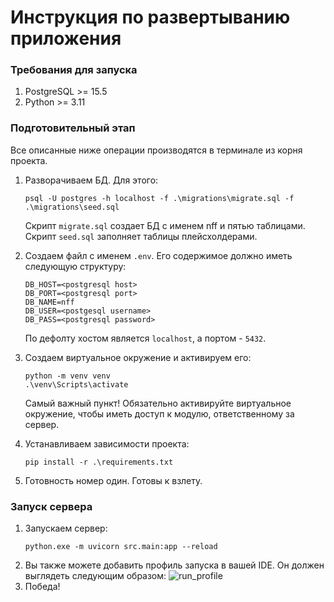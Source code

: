 # Инструкция по развертыванию приложения

### Требования для запуска
1. PostgreSQL >= 15.5
2. Python >= 3.11

### Подготовительный этап
Все описанные ниже операции производятся в терминале из корня проекта.

1. Разворачиваем БД. Для этого:
   ```
   psql -U postgres -h localhost -f .\migrations\migrate.sql -f .\migrations\seed.sql
   ```
   Скрипт ```migrate.sql``` создает БД с именем nff и пятью таблицами. 
   Скрипт ```seed.sql``` заполняет таблицы плейсхолдерами.
2. Создаем файл с именем ```.env```. Его содержимое должно иметь следующую структуру:
   ```
   DB_HOST=<postgresql host>
   DB_PORT=<postgresql port>
   DB_NAME=nff
   DB_USER=<postgesql username>
   DB_PASS=<postgresql password>
   ```
   По дефолту хостом является ```localhost```, а портом - ```5432```.
3. Создаем виртуальное окружение и активируем его:
   ```
   python -m venv venv
   .\venv\Scripts\activate
   ```
   Самый важный пункт! Обязательно активируйте виртуальное окружение, чтобы иметь доступ к модулю, ответственному за сервер.

4. Устанавливаем зависимости проекта:
   ```
   pip install -r .\requirements.txt
   ```
5. Готовность номер один. Готовы к взлету.

### Запуск сервера
1. Запускаем сервер:
   ```
   python.exe -m uvicorn src.main:app --reload
   ```
2. Вы также можете добавить профиль запуска в вашей IDE. Он должен выглядеть следующим образом:
   ![run_profile](https://github.com/shasoka/needForFit_backend/assets/90062361/fcce8ed6-e659-4287-ab92-f4c623c62800)
4. Победа!
